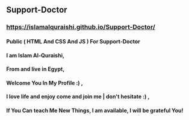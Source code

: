 ## Support-Doctor

### https://islamalquraishi.github.io/Support-Doctor/

#### Public ( HTML And CSS And JS ) For Support-Doctor

#### I am Islam Al-Quraishi,

#### From and live in Egypt,

#### Welcome You In My Profile :) ,

#### I love life and enjoy come and join me | don't hesitate :) ,

#### If You Can teach Me New Things, I am available, I will be grateful You!
